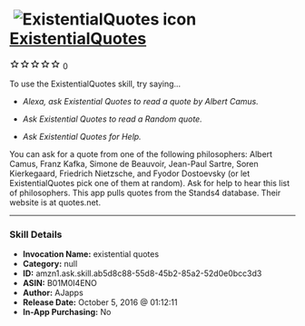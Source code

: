 # &nbsp;<img src="skill_icon" alt="ExistentialQuotes icon" width="36"> [ExistentialQuotes](http://alexa.amazon.com/#skills/amzn1.ask.skill.ab5d8c88-55d8-45b2-85a2-52d0e0bcc3d3)
![0 stars](../../images/ic_star_border_black_18dp_1x.png)![0 stars](../../images/ic_star_border_black_18dp_1x.png)![0 stars](../../images/ic_star_border_black_18dp_1x.png)![0 stars](../../images/ic_star_border_black_18dp_1x.png)![0 stars](../../images/ic_star_border_black_18dp_1x.png) 0

To use the ExistentialQuotes skill, try saying...

* *Alexa, ask Existential Quotes to read a quote by Albert Camus.*

* *Ask Existential Quotes to read a Random quote.*

* *Ask Existential Quotes for Help.*

You can ask for a quote from one of the following philosophers: Albert Camus, Franz Kafka, Simone de Beauvoir, Jean-Paul Sartre, Soren Kierkegaard, Friedrich Nietzsche, and Fyodor Dostoevsky (or let ExistentialQuotes pick one of them at random). Ask for help to hear this list of philosophers. This app pulls quotes from the Stands4 database. Their website is at quotes.net.

***

### Skill Details

* **Invocation Name:** existential quotes
* **Category:** null
* **ID:** amzn1.ask.skill.ab5d8c88-55d8-45b2-85a2-52d0e0bcc3d3
* **ASIN:** B01M0I4ENO
* **Author:** AJapps
* **Release Date:** October 5, 2016 @ 01:12:11
* **In-App Purchasing:** No
